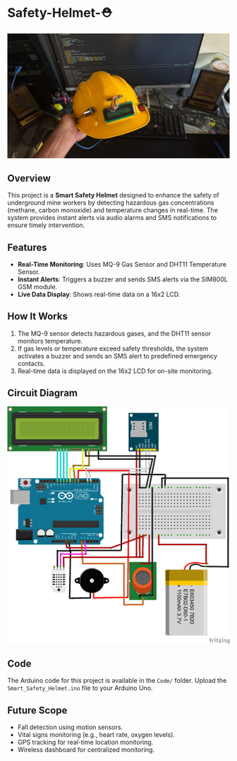 # Safety-Helmet-⛑

![Helmet Prototype](Images/Helmet_Prototype.jpg)

## Overview
This project is a **Smart Safety Helmet** designed to enhance the safety of underground mine workers by detecting hazardous gas concentrations (methane, carbon monoxide) and temperature changes in real-time. The system provides instant alerts via audio alarms and SMS notifications to ensure timely intervention.

## Features
- **Real-Time Monitoring**: Uses MQ-9 Gas Sensor and DHT11 Temperature Sensor.
- **Instant Alerts**: Triggers a buzzer and sends SMS alerts via the SIM800L GSM module.
- **Live Data Display**: Shows real-time data on a 16x2 LCD.

## How It Works
1. The MQ-9 sensor detects hazardous gases, and the DHT11 sensor monitors temperature.
2. If gas levels or temperature exceed safety thresholds, the system activates a buzzer and sends an SMS alert to predefined emergency contacts.
3. Real-time data is displayed on the 16x2 LCD for on-site monitoring.

## Circuit Diagram
![Circuit Diagram](Circuit_Diagram/Smart_Safety_Helmet_Circuit.png)

## Code
The Arduino code for this project is available in the `Code/` folder. Upload the `Smart_Safety_Helmet.ino` file to your Arduino Uno.

## Future Scope
- Fall detection using motion sensors.
- Vital signs monitoring (e.g., heart rate, oxygen levels).
- GPS tracking for real-time location monitoring.
- Wireless dashboard for centralized monitoring.
